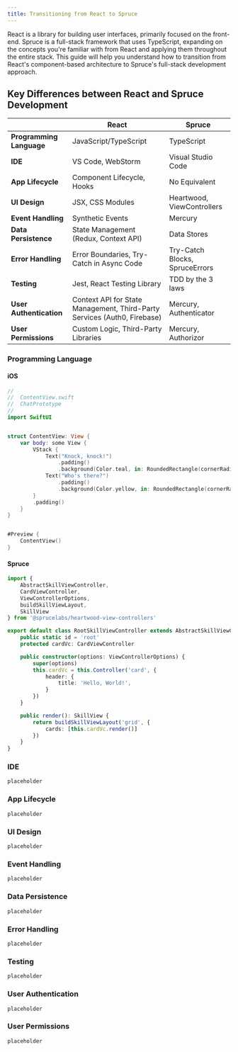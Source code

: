 ```yaml
---
title: Transitioning from React to Spruce
---
```


React is a library for building user interfaces, primarily focused on the front-end. Spruce is a full-stack framework that uses TypeScript, expanding on the concepts you're familiar with from React and applying them throughout the entire stack. This guide will help you understand how to transition from React's component-based architecture to Spruce's full-stack development approach.

## Key Differences between React and Spruce Development

|     | React                    | Spruce                   |
|-----------------------|--------------------------|--------------------------|
| **Programming Language** | JavaScript/TypeScript   | TypeScript               |
| **IDE**                 | VS Code, WebStorm       | Visual Studio Code       |
| **App Lifecycle**       | Component Lifecycle, Hooks | No Equivalent            |
| **UI Design**           | JSX, CSS Modules        | Heartwood, ViewControllers |
| **Event Handling**      | Synthetic Events        | Mercury                  |
| **Data Persistence**    | State Management (Redux, Context API) | Data Stores              |
| **Error Handling**      | Error Boundaries, Try-Catch in Async Code | Try-Catch Blocks, SpruceErrors |
| **Testing**             | Jest, React Testing Library | TDD by the 3 laws        |
| **User Authentication** | Context API for State Management, Third-Party Services (Auth0, Firebase) | Mercury, Authenticator   |
| **User Permissions**    | Custom Logic, Third-Party Libraries | Mercury, Authorizor      |

### Programming Language

#### iOS

```swift
//
//  ContentView.swift
//  ChatPrototype
//
import SwiftUI


struct ContentView: View {
    var body: some View {
        VStack {
            Text("Knock, knock!")
                .padding()
                .background(Color.teal, in: RoundedRectangle(cornerRadius: 8))
            Text("Who's there?")
                .padding()
                .background(Color.yellow, in: RoundedRectangle(cornerRadius: 8))
        }
        .padding()
    }
}


#Preview {
    ContentView()
}
```
#### Spruce

```typescript
import {
	AbstractSkillViewController,
	CardViewController,
	ViewControllerOptions,
	buildSkillViewLayout,
	SkillView
} from '@sprucelabs/heartwood-view-controllers'

export default class RootSkillViewController extends AbstractSkillViewController {
	public static id = 'root'
	protected cardVc: CardViewController

	public constructor(options: ViewControllerOptions) {
		super(options)
		this.cardVc = this.Controller('card', {
			header: {
				title: 'Hello, World!',
			}
		})
	}

	public render(): SkillView {
		return buildSkillViewLayout('grid', {
			cards: [this.cardVc.render()]
		})
	}
}

```

### IDE 

```
placeholder

```

### App Lifecycle

```
placeholder

```

### UI Design

```
placeholder

```

### Event Handling

```
placeholder

```

### Data Persistence

```
placeholder

```

### Error Handling

```
placeholder

```

### Testing             

```
placeholder

```

### User Authentication

```
placeholder

```

### User Permissions

```
placeholder

```